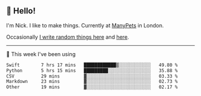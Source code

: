 ## 👋 Hello! 

I'm Nick. I like to make things. Currently at [ManyPets](https://manypets.com) in London.

Occasionally [I write random things here](https://nicksnell.com) and [here](https://twitter.com/nicksnell).

-------

🚀 This week I've been using

<!--START_SECTION:waka-->

```txt
Swift        7 hrs 17 mins   ████████████▒░░░░░░░░░░░░   49.80 %
Python       5 hrs 15 mins   █████████░░░░░░░░░░░░░░░░   35.88 %
CSV          29 mins         ▓░░░░░░░░░░░░░░░░░░░░░░░░   03.33 %
Markdown     23 mins         ▓░░░░░░░░░░░░░░░░░░░░░░░░   02.73 %
Other        19 mins         ▓░░░░░░░░░░░░░░░░░░░░░░░░   02.17 %
```

<!--END_SECTION:waka-->
